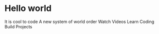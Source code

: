 # Hello world
It is cool to code
A new system of world order
Watch Videos
Learn Coding
Build Projects
